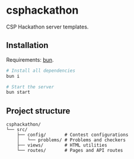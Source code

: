 # csphackathon
CSP Hackathon server templates.

## Installation
Requirements: [bun](https://bun.sh).
```sh
# Install all dependencies
bun i

# Start the server
bun start
```

## Project structure
```
csphackathon/
└── src/
    ├── config/       # Contest configurations
    │   └── problems/ # Problems and checkers
    ├── views/        # HTML utilities
    └── routes/       # Pages and API routes
```
